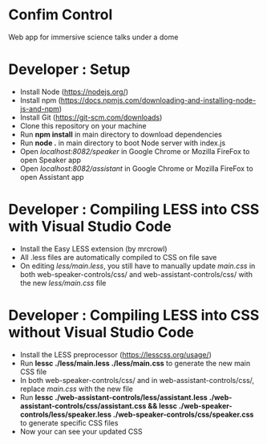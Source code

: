 # Confim Control
Web app for immersive science talks under a dome

# Developer : Setup
* Install Node (https://nodejs.org/)
* Install npm (https://docs.npmjs.com/downloading-and-installing-node-js-and-npm)
* Install Git (https://git-scm.com/downloads)
* Clone this repository on your machine
* Run **npm install** in main directory to download dependencies
* Run **node .** in main directory to boot Node server with index.js
* Open *localhost:8082/speaker* in Google Chrome or Mozilla FireFox to open Speaker app
* Open *localhost:8082/assistant* in Google Chrome or Mozilla FireFox to open Assistant app

# Developer : Compiling LESS into CSS with Visual Studio Code
* Install the Easy LESS extension (by mrcrowl)
* All .less files are automatically compiled to CSS on file save
* On editing *less/main.less*, you still have to manually update *main.css* in both web-speaker-controls/css/ and web-assistant-controls/css/ with the new *less/main.css* file

# Developer : Compiling LESS into CSS without Visual Studio Code
* Install the LESS preprocessor (https://lesscss.org/usage/)
* Run **lessc ./less/main.less ./less/main.css** to generate the new main CSS file
* In both web-speaker-controls/css/ and in web-assistant-controls/css/, replace *main.css* with the new file 
* Run **lessc ./web-assistant-controls/less/assistant.less ./web-assistant-controls/css/assistant.css && lessc ./web-speaker-controls/less/speaker.less ./web-speaker-controls/css/speaker.css** to generate specific CSS files
* Now your can see your updated CSS
